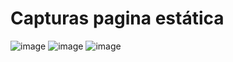 # Capturas pagina estática

![image](https://github.com/user-attachments/assets/8745bd67-ff5d-4085-ba1c-ec6fc5f2eafe)
![image](https://github.com/user-attachments/assets/fb8e12c0-a6de-4d8e-86c8-f8cbcfd91edb)
![image](https://github.com/user-attachments/assets/b3da4d0e-5264-4add-9a3c-6f220024135f)
